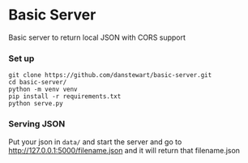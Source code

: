 # Basic Server
Basic server to return local JSON with CORS support

### Set up
```
git clone https://github.com/danstewart/basic-server.git
cd basic-server/
python -m venv venv
pip install -r requirements.txt
python serve.py
```

### Serving JSON
Put your json in `data/` and start the server and go to http://127.0.0.1:5000/filename.json and it will return that filename.json
